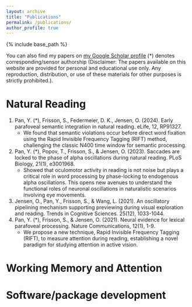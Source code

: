 ```yaml
---
layout: archive
title: "Publications"
permalink: /publications/
author_profile: true
---
```


{% include base_path %}


You can also find my papers on [my Google Scholar profile](https://scholar.google.com/citations?user=UAtOWA4AAAAJ&hl=en)
(*) denotes corresponding/sensor authorship
(Disclaimer: The papers available on this website are provided for personal and educational use only. Any reproduction, distribution, or use of these materials for other purposes is strictly prohibited.).</div>


Natural Reading
======
1. Pan, Y. (*), Frisson, S., Federmeier, D. K., Jensen, O. (2024). Early parafoveal semantic integration in natural reading. eLife, 12, RP91327.
    * We found that semantic violations occur before direct word fixation using the Rapid Invisible Frequency Tagging (RIFT) method, challenging the classic N400 time window for semantic processing.
1.  Pan, Y. (*), Popov, T., Frisson, S., & Jensen, O. (2023). Saccades are locked to the phase of alpha oscillations during natural reading. PLoS Biology, 21(1), e3001968.
    * Showed that oculomotor activity in reading is not noise but plays a critical role in word processing by phase-locking to endogenous alpha oscillations. This opens new avenues to understand the functional roles of neuronal oscillations in naturalistic scenarios involving eye movements.
1.  Jensen, O., Pan, Y., Frisson, S., & Wang, L. (2021). An oscillatory pipelining mechanism supporting previewing during visual exploration and reading. Trends in Cognitive Sciences. 25(12), 1033-1044.
1.  Pan, Y. (*), Frisson, S., & Jensen, O. (2021). Neural evidence for lexical parafoveal processing. Nature Communications, 12(1), 1-9.
    * We propose a new technique, Rapid Invisible Frequency Tagging (RIFT), to measure attention during reading, establishing a novel paradigm for studying attention in active vision.


Working Memory and Attention
======


Software/package development
======
